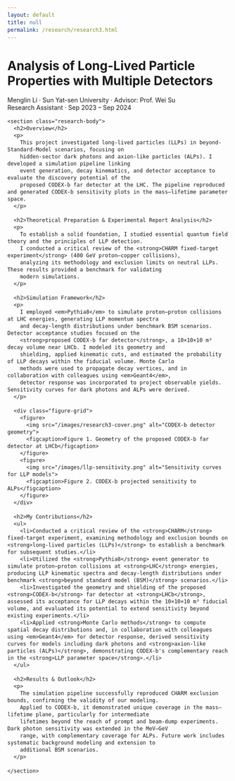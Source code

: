 ```yaml
---
layout: default
title: null
permalink: /research/research3.html
---
```


<html lang="en">
<head>
  <meta charset="UTF-8">
  <title>Analysis of Long-Lived Particle Properties with Multiple Detectors</title>
  <link rel="stylesheet" href="research.css">
</head>
<body>
<div id="research-detail">
  <div class="content-card">
    <h1 class="page__title">
      Analysis of Long-Lived Particle Properties with Multiple Detectors
    </h1>
    <p class="meta">
      Menglin Li · Sun Yat-sen University · Advisor: Prof. Wei Su<br>
      Research Assistant · Sep 2023 – Sep 2024
    </p>

    <section class="research-body">
      <h2>Overview</h2>
      <p>
        This project investigated long-lived particles (LLPs) in beyond-Standard-Model scenarios, focusing on 
        hidden-sector dark photons and axion-like particles (ALPs). I developed a simulation pipeline linking 
        event generation, decay kinematics, and detector acceptance to evaluate the discovery potential of the 
        proposed CODEX-b far detector at the LHC. The pipeline reproduced and generated CODEX-b sensitivity plots in the mass–lifetime parameter space.
      </p>

      <h2>Theoretical Preparation & Experimental Report Analysis</h2>
      <p>
        To establish a solid foundation, I studied essential quantum field theory and the principles of LLP detection. 
        I conducted a critical review of the <strong>CHARM fixed-target experiment</strong> (400 GeV proton–copper collisions), 
        analyzing its methodology and exclusion limits on neutral LLPs. These results provided a benchmark for validating 
        modern simulations.
      </p>

      <h2>Simulation Framework</h2>
      <p>
        I employed <em>Pythia8</em> to simulate proton–proton collisions at LHC energies, generating LLP momentum spectra 
        and decay-length distributions under benchmark BSM scenarios. Detector acceptance studies focused on the 
        <strong>proposed CODEX-b far detector</strong>, a 10×10×10 m³ decay volume near LHCb. I modeled its geometry and 
        shielding, applied kinematic cuts, and estimated the probability of LLP decays within the fiducial volume. Monte Carlo 
        methods were used to propagate decay vertices, and in collaboration with colleagues using <em>Geant4</em>, 
        detector response was incorporated to project observable yields. Sensitivity curves for dark photons and ALPs were derived.
      </p>

      <div class="figure-grid">
        <figure>
          <img src="/images/research3-cover.png" alt="CODEX-b detector geometry">
          <figcaption>Figure 1. Geometry of the proposed CODEX-b far detector at LHCb</figcaption>
        </figure>
        <figure>
          <img src="/images/llp-sensitivity.png" alt="Sensitivity curves for LLP models">
          <figcaption>Figure 2. CODEX-b projected sensitivity to ALPs</figcaption>
        </figure>   
      </div>
      
      <h2>My Contributions</h2>
      <ul>
        <li>Conducted a critical review of the <strong>CHARM</strong> fixed-target experiment, examining methodology and exclusion bounds on <strong>long-lived particles (LLPs)</strong> to establish a benchmark for subsequent studies.</li>
        <li>Utilized the <strong>Pythia8</strong> event generator to simulate proton–proton collisions at <strong>LHC</strong> energies, producing LLP kinematic spectra and decay-length distributions under benchmark <strong>beyond standard model (BSM)</strong> scenarios.</li>
        <li>Investigated the geometry and shielding of the proposed <strong>CODEX-b</strong> far detector at <strong>LHCb</strong>, assessed its acceptance for LLP decays within the 10×10×10 m³ fiducial volume, and evaluated its potential to extend sensitivity beyond existing experiments.</li>
        <li>Applied <strong>Monte Carlo methods</strong> to compute spatial decay distributions and, in collaboration with colleagues using <em>Geant4</em> for detector response, derived sensitivity curves for models including dark photons and <strong>axion-like particles (ALPs)</strong>, demonstrating CODEX-b's complementary reach in the <strong>LLP parameter space</strong>.</li>
      </ul>
      
      <h2>Results & Outlook</h2>
      <p>
        The simulation pipeline successfully reproduced CHARM exclusion bounds, confirming the validity of our modeling. 
        Applied to CODEX-b, it demonstrated unique coverage in the mass–lifetime plane, particularly for intermediate 
        lifetimes beyond the reach of prompt and beam-dump experiments. Dark photon sensitivity was extended in the MeV–GeV 
        range, with complementary coverage for ALPs. Future work includes systematic background modeling and extension to 
        additional BSM scenarios.
      </p>

    </section>
  </div>
</div>
</body>
</html>
